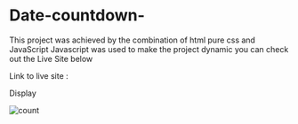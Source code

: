 # Date-countdown- 

This project was achieved by the combination of html pure css and JavaScript 
Javascript was used to make the project dynamic you can check out the Live Site below

Link to live site : 

Display 

![count](https://user-images.githubusercontent.com/59830659/184759315-641a9412-a971-4475-af31-6726f8a3fc7f.png)
